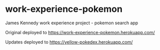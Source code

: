 # work-experience-pokemon

James Kennedy work experience project - pokemon search app

Original deployed to https://work-experience-pokemon.herokuapp.com/

Updates deployed to https://yellow-pokedex.herokuapp.com/